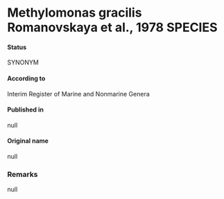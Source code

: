 Methylomonas gracilis Romanovskaya et al., 1978 SPECIES
=======

#### Status
SYNONYM

#### According to
Interim Register of Marine and Nonmarine Genera

#### Published in
null

#### Original name
null

### Remarks
null